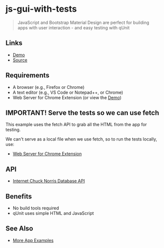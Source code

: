 # js-gui-with-tests

> JavaScript and Bootstrap Material Design are perfect for building apps with user interaction - and easy testing with qUnit

## Links

- [Demo](https://profcase.github.io/js-gui-with-tests/)
- [Source](https://github.com/profcase/js-gui-with-tests)

## Requirements

- A browser (e.g., Firefox or Chrome)
- A text editor (e.g., VS Code or Notepad++, or Chrome)
- Web Server for Chrome Extension (or view the [Demo](https://profcase.github.io/js-gui-with-tests/))

## IMPORTANT! Serve the tests so we can use fetch

This example uses the fetch API to grab all the HTML from the app for testing.

We can't serve as a local file when we use fetch, so to run the tests locally, use:

- [Web Server for Chrome Extension](https://chrome.google.com/webstore/detail/web-server-for-chrome/ofhbbkphhbklhfoeikjpcbhemlocgigb)

## API

- [Internet Chuck Norris Database API](http://www.icndb.com/)

## Benefits

- No build tools required
- qUnit uses simple HTML and JavaScript

## See Also

- [More App Examples](https://profcase.github.io/web-apps-list/)

